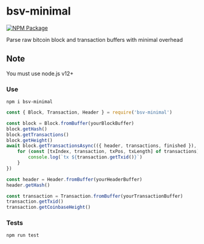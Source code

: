 # bsv-minimal

[![NPM Package](https://img.shields.io/npm/v/bsv-minimal.svg?style=flat-square)](https://www.npmjs.org/package/bsv-minimal)

Parse raw bitcoin block and transaction buffers with minimal overhead

## Note

You must use node.js v12+

### Use

`npm i bsv-minimal`

```js
const { Block, Transaction, Header } = require('bsv-minimal')

const block = Block.fromBuffer(yourBlockBuffer)
block.getHash()
block.getTransactions()
block.getHeight()
await block.getTransactionsAsync(({ header, transactions, finished }), => {
    for (const [txIndex, transaction, txPos, txLength] of transactions) {
        console.log(`tx ${transaction.getTxid()}`)
    }
})

const header = Header.fromBuffer(yourHeaderBuffer)
header.getHash()

const transaction = Transaction.fromBuffer(yourTransactionBuffer)
transaction.getTxid()
transaction.getCoinbaseHeight()
```

### Tests

`npm run test`
